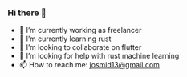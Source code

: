### Hi there 👋
- 🔭 I’m currently working as freelancer
- 🌱 I’m currently learning rust
- 👯 I’m looking to collaborate on flutter
- 🤔 I’m looking for help with rust machine learning 
- 📫 How to reach me: josmid13@gmail.com 
<!--
**josmidz/josmidz** is a ✨ _special_ ✨ repository because its `README.md` (this file) appears on your GitHub profile.

Here are some ideas to get you started:

- 🔭 I’m currently working as freelancer
- 🌱 I’m currently learning rust
- 👯 I’m looking to collaborate on flutter
- 🤔 I’m looking for help with rust machine learning 
- 📫 How to reach me: josmid13@gmail.com 
-->
